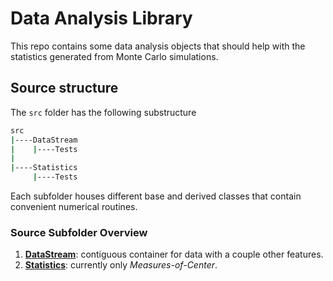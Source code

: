 # Data Analysis Library

This repo contains some data analysis objects that should help with the statistics generated from Monte Carlo simulations.

## Source structure
The `src` folder has the following substructure
```bash
src
|----DataStream
|    |----Tests
|
|----Statistics
     |----Tests
```
Each subfolder houses different base and derived classes that contain convenient numerical routines.

### Source Subfolder Overview
1. [**DataStream**](src/DataStream/README.md): contiguous container for data with a couple other features.
2. [**Statistics**](src/Statistics/README.md): currently only _Measures-of-Center_.

